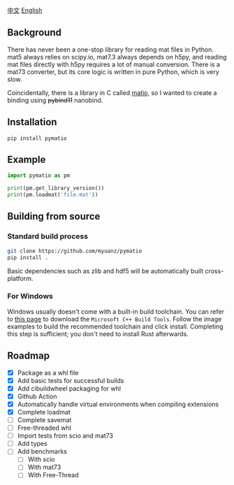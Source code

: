 [中文](./README.md) [English](./README_en.md)

## Background

There has never been a one-stop library for reading mat files in Python. mat5 always relies on scipy.io, mat7.3 always depends on h5py, and reading mat files directly with h5py requires a lot of manual conversion. There is a mat73 converter, but its core logic is written in pure Python, which is very slow.

Coincidentally, there is a library in C called [matio](https://github.com/tbeu/matio), so I wanted to create a binding using ~~pybind11~~ nanobind.

## Installation

```
pip install pymatio
```

## Example

```python
import pymatio as pm

print(pm.get_library_version())
print(pm.loadmat('file.mat'))
```

## Building from source

### Standard build process

```bash
git clone https://github.com/myuanz/pymatio
pip install .
```

Basic dependencies such as zlib and hdf5 will be automatically built cross-platform.

### For Windows

Windows usually doesn't come with a built-in build toolchain. You can refer to [this page](https://learn.microsoft.com/en-us/windows/dev-environment/rust/setup#install-visual-studio-recommended-or-the-microsoft-c-build-tools) to download the `Microsoft C++ Build Tools`. Follow the image examples to build the recommended toolchain and click install. Completing this step is sufficient; you don't need to install Rust afterwards.

## Roadmap

- [x] Package as a whl file
- [x] Add basic tests for successful builds
- [x] Add cibuildwheel packaging for whl
- [x] Github Action
- [x] Automatically handle virtual environments when compiling extensions
- [x] Complete loadmat
- [ ] Complete savemat
- [ ] Free-threaded whl
- [ ] Import tests from scio and mat73
- [ ] Add types
- [ ] Add benchmarks
  - [ ] With scio
  - [ ] With mat73
  - [ ] With Free-Thread
